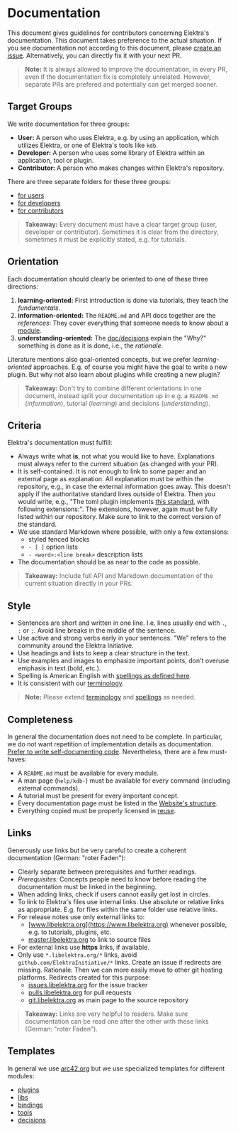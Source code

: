 # Documentation

This document gives guidelines for contributors concerning Elektra's documentation.
This document takes preference to the actual situation.
If you see documentation not according to this document, please [create an issue](https://issues.libelektra.org).
Alternatively, you can directly fix it with your next PR.

> **Note:**
> It is always allowed to improve the documentation, in every PR, even if the documentation fix is completely unrelated.
> However, separate PRs are prefered and potentially can get merged sooner.

## Target Groups

We write documentation for three groups:

- **User:**
  A person who uses Elektra, e.g. by using an application, which utilizes Elektra, or one of Elektra's tools like `kdb`.
- **Developer:**
  A person who uses some library of Elektra within an application, tool or plugin.
- **Contributor:**
  A person who makes changes within Elektra's repository.

There are three separate folders for these three groups:

- [for users](/doc/help)
- [for developers](/doc/dev)
- [for contributors](/doc/contrib)

> **Takeaway:**
> Every document must have a clear target group (user, developer or contributor).
> Sometimes it is clear from the directory, sometimes it must be explicitly stated, e.g. for tutorials.

## Orientation

Each documentation should clearly be oriented to one of these three directions:

1. **learning-oriented:**
   First introduction is done via tutorials, they teach the _fundamentals_.
2. **information-oriented:**
   The `README.md` and API docs together are the _references_:
   They cover everything that someone needs to know about a [module](/doc/help/elektra-glossary.md).
3. **understanding-oriented:**
   The [doc/decisions](/doc/decisions) explain the "Why?" something is done as it is done, i.e., the _rationale_.

Literature mentions also goal-oriented concepts, but we prefer _learning-oriented_ approaches.
E.g. of course you might have the goal to write a new plugin.
But why not also learn about plugins while creating a new plugin?

> **Takeaway:**
> Don't try to combine different orientations in one document, instead split your documentation up in e.g. a `README.md` (_information_), tutorial (_learning_) and decisions (_understanding_).

## Criteria

Elektra's documentation must fulfill:

- Always write what **is**, not what you would like to have.
  Explanations must always refer to the current situation (as changed with your PR).
- It is self-contained.
  It is not enough to link to some paper and an external page as explanation.
  All explanation must be within the repository, e.g., in case the external information goes away.
  This doesn't apply if the authoritative standard lives outside of Elektra.
  Then you would write, e.g., "The toml plugin implements [this standard](https://toml.io/en/v1.0.0), with following extensions:".
  The extensions, however, again must be fully listed within our repository. Make sure to link to the correct version of the standard.
- We use standard Markdown where possible, with only a few extensions:
  - styled fenced blocks
  - `- [ ]` option lists
  - `- <word>:<line break>` description lists
- The documentation should be as near to the code as possible.

> **Takeaway:**
> Include full API and Markdown documentation of the current situation directly in your PRs.

## Style

- Sentences are short and written in one line.
  I.e. lines usually end with `.`, `:` or `;`.
  Avoid line breaks in the middle of the sentence.
- Use active and strong verbs early in your sentences.
  "We" refers to the community around the Elektra Initiative.
- Use headings and lists to keep a clear structure in the text.
- Use examples and images to emphasize important points, don't overuse emphasis in text (bold, etc.).
- Spelling is American English with [spellings as defined here](/scripts/sed).
- It is consistent with our [terminology](/doc/help/elektra-glossary.md).

> **Note:**
> Please extend [terminology](/doc/help/elektra-glossary.md) and [spellings](/scripts/sed) as needed.

## Completeness

In general the documentation does not need to be complete.
In particular, we do not want repetition of implementation details as documentation.
[Prefer to write self-documenting code](/doc/CODING.md).
Nevertheless, there are a few must-haves:

- A `README.md` must be available for every module.
- A man page (`help/kdb-`) must be available for every command (including external commands).
- A tutorial must be present for every important concept.
- Every documentation page must be listed in the [Website's structure](/src/tools/website/resources/structure.json.in).
- Everything copied must be properly licensed in [reuse](/.reuse/dep5).

## Links

Generously use links but be very careful to create a coherent documentation (German: "roter Faden"):

- Clearly separate between prerequisites and further readings.
- _Prerequisites:_
  Concepts people need to know before reading the documentation must be linked in the beginning.
- When adding links, check if users cannot easily get lost in circles.
- To link to Elektra's files use internal links.
  Use absolute or relative links as appropriate.
  E.g. for files within the same folder use relative links.
- For release notes use only external links to:
  - [www.libelektra.org](https://www.libelektra.org) whenever possible, e.g. to tutorials, plugins, etc.
  - [master.libelektra.org](https://master.libelektra.org) to link to source files
- For external links use **https** links, if available.
- Only use `*.libelektra.org/*` links, avoid `github.com/ElektraInitiative/*` links.
  Create an issue if redirects are missing.
  Rationale:
  Then we can more easily move to other git hosting platforms.
  Redirects created for this purpose:
  - [issues.libelektra.org](https://issues.libelektra.org) for the issue tracker
  - [pulls.libelektra.org](https://pulls.libelektra.org) for pull requests
  - [git.libelektra.org](https://git.libelektra.org) as main page to the source repository

> **Takeaway:**
> Links are very helpful to readers.
> Make sure documentation can be read one after the other with these links (German: "roter Faden").

## Templates

In general we use [arc42.org](https://arc42.org/) but we use specialized templates for different modules:

- [plugins](/src/plugins/template/README.md)
- [libs](/src/libs/template/README.md)
- [bindings](/src/bindings/template/README.md)
- [tools](/src/tools/template/README.md)
- [decisions](/doc/decisions/template.md)
